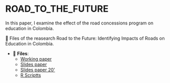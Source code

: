 # ROAD_TO_THE_FUTURE
In this paper, I examine   the effect of the road concessions program on education  in Colombia.
 
:paperclip: Files of the reasearch  Road to the Future: Identifying Impacts of Roads on Education in Colombia.
 
- :file_folder: __Files__:
     + [Working paper](ROAD_TO_THEFUTURE_IDENTIFYINGIMPACTS_OFROADS_ONEDUCATION_INCOLOMBIA.pdf)
     + [Slides paper](02_ROAD_TO_THEFUTURE_IDENTIFYINGIMPACTS_OFROADS_ONEDUCATION_INCOLOMBIA.pdf)
     + [Slides paper 20'](03_ROAD_TO_THEFUTURE_IDENTIFYINGIMPACTS_OFROADS_ONEDUCATION_INCOLOMBIA.pdf)
     + [R Scriptts](Scripts)
